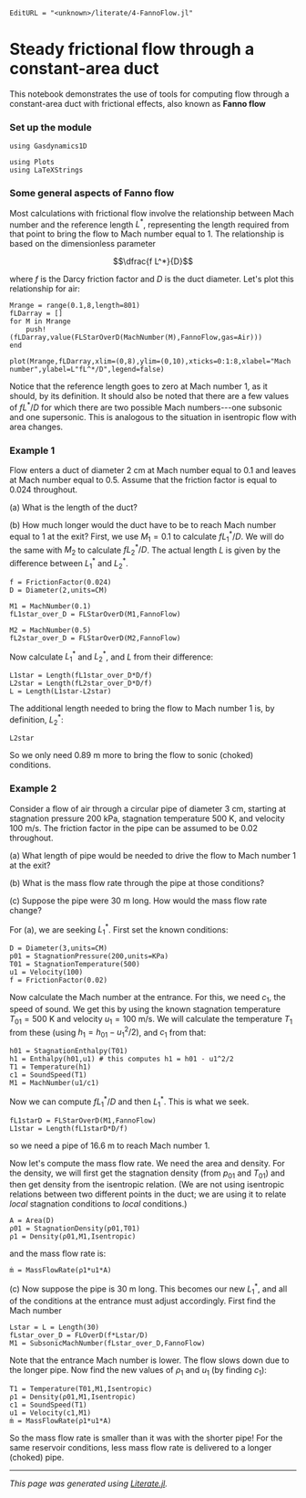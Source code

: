 ```@meta
EditURL = "<unknown>/literate/4-FannoFlow.jl"
```

# Steady frictional flow through a constant-area duct
This notebook demonstrates the use of tools for computing flow through a constant-area
 duct with frictional effects, also known as **Fanno flow**

### Set up the module

```@example 4-FannoFlow
using Gasdynamics1D
```

```@example 4-FannoFlow
using Plots
using LaTeXStrings
```

### Some general aspects of Fanno flow
Most calculations with frictional flow involve the relationship between Mach
number and the reference length $L^*$, representing the length required from that
point to bring the flow to Mach number equal to 1. The relationship is based on
the dimensionless parameter

$$\dfrac{f L^*}{D}$$

where $f$ is the Darcy friction factor and $D$ is the duct diameter. Let's plot
 this relationship for air:

```@example 4-FannoFlow
Mrange = range(0.1,8,length=801)
fLDarray = []
for M in Mrange
    push!(fLDarray,value(FLStarOverD(MachNumber(M),FannoFlow,gas=Air)))
end
```

```@example 4-FannoFlow
plot(Mrange,fLDarray,xlim=(0,8),ylim=(0,10),xticks=0:1:8,xlabel="Mach number",ylabel=L"fL^*/D",legend=false)
```

Notice that the reference length goes to zero at Mach number 1, as it should, by
its definition. It should also be noted that there are a few values of $fL^*/D$ for
which there are two possible Mach numbers---one subsonic and one supersonic. This
is analogous to the situation in isentropic flow with area changes.
### Example 1
Flow enters a duct of diameter 2 cm at Mach number equal to 0.1 and leaves at
Mach number equal to 0.5. Assume that the friction factor is equal to 0.024 throughout.

(a) What is the length of the duct?

(b) How much longer would the duct have to be to reach Mach number equal to 1 at the exit?
First, we use $M_1 = 0.1$ to calculate $f L_1^*/D$. We will do the same with $M_2$
 to calculate $f L_2^*/D$. The actual length $L$ is given by the difference between
 $L_1^*$ and $L_2^*$.

```@example 4-FannoFlow
f = FrictionFactor(0.024)
D = Diameter(2,units=CM)
```

```@example 4-FannoFlow
M1 = MachNumber(0.1)
fL1star_over_D = FLStarOverD(M1,FannoFlow)
```

```@example 4-FannoFlow
M2 = MachNumber(0.5)
fL2star_over_D = FLStarOverD(M2,FannoFlow)
```

Now calculate $L_1^*$ and $L_2^*$, and $L$ from their difference:

```@example 4-FannoFlow
L1star = Length(fL1star_over_D*D/f)
L2star = Length(fL2star_over_D*D/f)
L = Length(L1star-L2star)
```

The additional length needed to bring the flow to Mach number 1 is, by definition, $L_2^*$:

```@example 4-FannoFlow
L2star
```

So we only need 0.89 m more to bring the flow to sonic (choked) conditions.

###  Example 2
Consider a flow of air through a circular pipe of diameter 3 cm, starting at
stagnation pressure 200 kPa, stagnation temperature 500 K, and velocity 100 m/s.
The friction factor in the pipe can be assumed to be 0.02 throughout.

(a) What length of pipe would be needed to drive the flow to Mach number 1 at the exit?

(b) What is the mass flow rate through the pipe at those conditions?

(c) Suppose the pipe were 30 m long. How would the mass flow rate change?

For (a), we are seeking $L_1^*$. First set the known conditions:

```@example 4-FannoFlow
D = Diameter(3,units=CM)
p01 = StagnationPressure(200,units=KPa)
T01 = StagnationTemperature(500)
u1 = Velocity(100)
f = FrictionFactor(0.02)
```

Now calculate the Mach number at the entrance. For this, we need $c_1$, the speed
of sound. We get this by using the known stagnation temperature $T_{01} = 500$ K
and velocity $u_1 = 100$ m/s. We will calculate the temperature $T_1$ from these
(using $h_1 = h_{01} - u_1^2/2$), and $c_1$ from that:

```@example 4-FannoFlow
h01 = StagnationEnthalpy(T01)
h1 = Enthalpy(h01,u1) # this computes h1 = h01 - u1^2/2
T1 = Temperature(h1)
c1 = SoundSpeed(T1)
M1 = MachNumber(u1/c1)
```

Now we can compute $fL_1^*/D$ and then $L_1^*$. This is what we seek.

```@example 4-FannoFlow
fL1starD = FLStarOverD(M1,FannoFlow)
L1star = Length(fL1starD*D/f)
```

so we need a pipe of 16.6 m to reach Mach number 1.

Now let's compute the mass flow rate. We need the area and density. For the density,
we will first get the stagnation density (from $p_{01}$ and $T_{01}$) and then get
 density from the isentropic relation. (We are not using isentropic relations
 between two different points in the duct; we are using it to relate *local*
 stagnation conditions to *local* conditions.)

```@example 4-FannoFlow
A = Area(D)
ρ01 = StagnationDensity(p01,T01)
ρ1 = Density(ρ01,M1,Isentropic)
```

and the mass flow rate is:

```@example 4-FannoFlow
ṁ = MassFlowRate(ρ1*u1*A)
```

(c) Now suppose the pipe is 30 m long. This becomes our new $L_1^*$, and all of
the conditions at the entrance must adjust accordingly. First find the Mach number

```@example 4-FannoFlow
Lstar = L = Length(30)
fLstar_over_D = FLOverD(f*Lstar/D)
M1 = SubsonicMachNumber(fLstar_over_D,FannoFlow)
```

Note that the entrance Mach number is lower. The flow slows down due to the longer pipe.
Now find the new values of $\rho_1$ and $u_1$ (by finding $c_1$):

```@example 4-FannoFlow
T1 = Temperature(T01,M1,Isentropic)
ρ1 = Density(ρ01,M1,Isentropic)
c1 = SoundSpeed(T1)
u1 = Velocity(c1,M1)
ṁ = MassFlowRate(ρ1*u1*A)
```

So the mass flow rate is smaller than it was with the shorter pipe! For the same
reservoir conditions, less mass flow rate is delivered to a longer (choked) pipe.

---

*This page was generated using [Literate.jl](https://github.com/fredrikekre/Literate.jl).*

